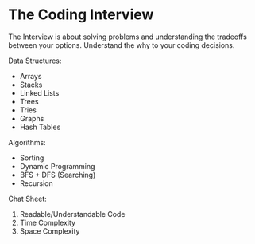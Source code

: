 # The Coding Interview

The Interview is about solving problems and understanding the tradeoffs between your options. Understand the why to your coding decisions. 

Data Structures:
- Arrays
- Stacks
- Linked Lists
- Trees
- Tries
- Graphs
- Hash Tables

Algorithms:
- Sorting
- Dynamic Programming
- BFS + DFS (Searching)
- Recursion

Chat Sheet: 
1) Readable/Understandable Code
2) Time Complexity
3) Space Complexity